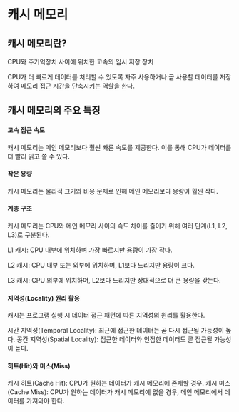 # 캐시 메모리

## 캐시 메모리란?

CPU와 주기억장치 사이에 위치한 고속의 임시 저장 장치

CPU가 더 빠르게 데이터를 처리할 수 있도록 자주 사용하거나 곧 사용할 데이터를 저장하여 메모리 접근 시간을 단축시키는 역할을 한다.

## 캐시 메모리의 주요 특징

#### 고속 접근 속도

캐시 메모리는 메인 메모리보다 훨씬 빠른 속도를 제공한다. 이를 통해 CPU가 데이터를 더 빨리 읽고 쓸 수 있다.

#### 작은 용량

캐시 메모리는 물리적 크기와 비용 문제로 인해 메인 메모리보다 용량이 훨씬 작다.

#### 계층 구조
캐시 메모리는 CPU와 메인 메모리 사이의 속도 차이를 줄이기 위해 여러 단계(L1, L2, L3)로 구분된다.

L1 캐시: CPU 내부에 위치하며 가장 빠르지만 용량이 가장 작다.

L2 캐시: CPU 내부 또는 외부에 위치하며, L1보다 느리지만 용량이 크다.

L3 캐시: CPU 외부에 위치하며, L2보다 느리지만 상대적으로 더 큰 용량을 갖는다.


#### 지역성(Locality) 원리 활용

캐시는 프로그램 실행 시 데이터 접근 패턴에 따른 지역성의 원리를 활용한다.

시간 지역성(Temporal Locality): 최근에 접근한 데이터는 곧 다시 접근될 가능성이 높다.
공간 지역성(Spatial Locality): 접근한 데이터와 인접한 데이터도 곧 접근될 가능성이 높다.

#### 히트(Hit)와 미스(Miss)

캐시 히트(Cache Hit): CPU가 원하는 데이터가 캐시 메모리에 존재할 경우.
캐시 미스(Cache Miss): CPU가 원하는 데이터가 캐시 메모리에 없을 경우, 메인 메모리에서 데이터를 가져와야 한다.
